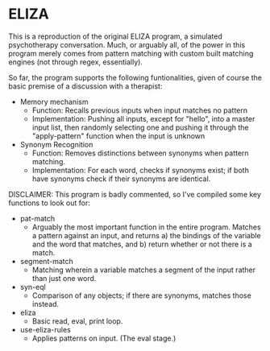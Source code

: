 # ELIZA

This is a reproduction of the original ELIZA program, a simulated psychotherapy conversation. Much, or arguably all, of the power in this program merely comes from pattern matching with custom built matching engines (not through regex, essentially). 

So far, the program supports the following funtionalities, given of course the basic premise of a discussion with a therapist:
- Memory mechanism 
  - Function: Recalls previous inputs when input matches no pattern
  - Implementation: Pushing all inputs, except for "hello", into a master input list, then randomly selecting one and pushing it through the "apply-pattern" function when the input is unknown
- Synonym Recognition
  - Function: Removes distinctions between synonyms when pattern matching.
  - Implementation: For each word, checks if synonyms exist; if both have synonyms check if their synonyms are identical.

DISCLAIMER: This program is badly commented, so I've compiled some key functions to look out for:
- pat-match
  - Arguably the most important function in the entire program. Matches a pattern against an input, and returns a) the bindings of the variable and the word that matches, and b) return whether or not there is a match.
- segment-match
  - Matching wherein a variable matches a segment of the input rather than just one word.
- syn-eql 
  - Comparison of any objects; if there are synonyms, matches those instead. 
- eliza
  - Basic read, eval, print loop.
- use-eliza-rules
  - Applies patterns on input. (The eval stage.)
